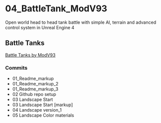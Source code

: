 # 04_BattleTank_ModV93
Open world head to head tank battle with simple AI, terrain and advanced control system in Unreal Engine 4

## Battle Tanks
[Battle Tanks by ModV93](https://github.com/modv93/04_BattleTank_ModV93)

### Commits 
* 01_Readme_markup
* 01_Readme_markup_2
* 01_Readme_markup_3
* 02 Github repo setup
* 03 Landscape Start
* 03 Landscape Start [markup]
* 04 Landscape version_1
* 05 Landscape Color  materials